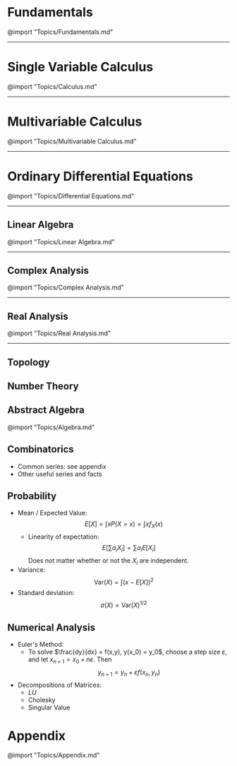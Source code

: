 

# Fundamentals
@import "Topics/Fundamentals.md"

---

# Single Variable Calculus
@import "Topics/Calculus.md"

---

# Multivariable Calculus
@import "Topics/Multivariable Calculus.md"

---

# Ordinary Differential Equations
@import "Topics/Differential Equations.md"

---

## Linear Algebra
@import "Topics/Linear Algebra.md"

---

## Complex Analysis
@import "Topics/Complex Analysis.md"

---

## Real Analysis
@import "Topics/Real Analysis.md"

---

## Topology

## Number Theory

## Abstract Algebra
@import "Topics/Algebra.md"

## Combinatorics
- Common series: see appendix
- Other useful series and facts

## Probability
- Mean / Expected Value: $$E[X] = \int x P(X = x) = \int x f_X(x)$$
	- Linearity of expectation:
		$$E[\sum a_i X_i] = \sum a_i E[X_i]$$
		Does not matter whether or not the $X_i$ are independent.
- Variance: $$\mathrm{Var}(X) = \int (x - E[X])^2$$
- Standard deviation: $$\sigma(X) = \mathrm{Var}(X)^{1/2}$$


## Numerical Analysis
- Euler's Method:
	- To solve $\frac{dy}{dx} = f(x,y), y(x_0) = y_0$, choose a step size $\varepsilon$, and let $x_{n+1} = x_0 + n\varepsilon$. Then $$y_{n+1} = y_n + \varepsilon f(x_n, y_n)$$
- Decompositions of Matrices:
	- $LU$
	- Cholesky
	- Singular Value

# Appendix
@import "Topics/Appendix.md"
